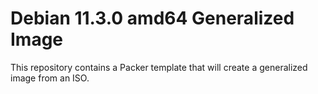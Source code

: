 # Debian 11.3.0 amd64 Generalized Image

This repository contains a Packer template that will create a generalized image from an ISO.
